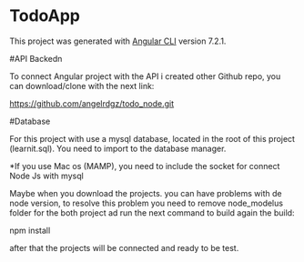 # TodoApp

This project was generated with [Angular CLI](https://github.com/angular/angular-cli) version 7.2.1.

#API Backedn

To connect Angular project with the API i created other Github repo, you can download/clone with the next link:

https://github.com/angelrdgz/todo_node.git

#Database

For this project with use a mysql database, located in the root of this project (learnit.sql). You need to import to the database manager.

*If you use Mac os (MAMP), you need to include the socket for connect Node Js with mysql

Maybe when you download the projects. you can have problems with de node version, to resolve this problem you need to remove node_modelus folder for the both project ad run the next command to build again the build:

npm install

after that the projects will be connected and ready to be test.
